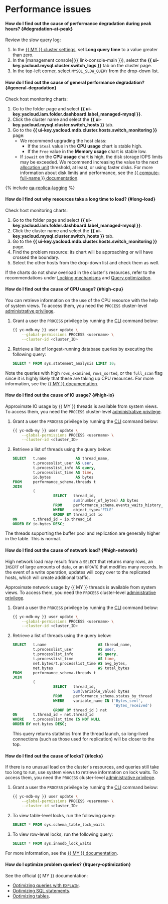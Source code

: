 # Performance issues

#### How do I find out the cause of performance degradation during peak hours? {#degradation-at-peak}

Review the slow query log:
1. In the [{{ MY }} cluster settings](../../managed-mysql/operations/update.md#change-mysql-config), set **Long query time** to a value greater than zero.
1. In the [management console]({{ link-console-main }}), select the **{{ ui-key.yacloud.mysql.cluster.switch_logs }}** tab on the cluster page.
1. In the top-left corner, select `MYSQL_SLOW_QUERY` from the drop-down list.

#### How do I find out the cause of general performance degradation? {#general-degradation}

Check host monitoring charts:
1. Go to the folder page and select **{{ ui-key.yacloud.iam.folder.dashboard.label_managed-mysql }}**.
1. Click the cluster name and select the **{{ ui-key.yacloud.mysql.cluster.switch_hosts }}** tab.
1. Go to the **{{ ui-key.yacloud.mdb.cluster.hosts.switch_monitoring }}** page:
   * We recommend upgrading the host class:
      * If the `Steal` value in the **CPU usage** chart is stable high.
      * If the `Free` value in the **Memory usage** chart is stable low.
   * If `iowait` on the **CPU usage** chart is high, the disk storage IOPS limits may be exceeded. We recommend increasing the value to the next [allocation unit](../../compute/concepts/limits.md#compute-limits-disks) threshold, at least, or using faster disks. For more information about disk limits and performance, see the [{{ compute-full-name }} documentation](../../compute/concepts/disk.md).

{% include [qa-replica-lagging](../../_includes/mdb/mmy/qa-replica-lagging.md) %}

#### How do I find out why resources take a long time to load? {#long-load}

Check host monitoring charts:
1. Go to the folder page and select **{{ ui-key.yacloud.iam.folder.dashboard.label_managed-mysql }}**.
1. Click the cluster name and select the **{{ ui-key.yacloud.mysql.cluster.switch_hosts }}** tab.
1. Go to the **{{ ui-key.yacloud.mdb.cluster.hosts.switch_monitoring }}** page.
1. Find the problem resource: its chart will be approaching or will have crossed the boundary.
1. Select the other hosts from the drop-down list and check them as well.

If the charts do not show overload in the cluster's resources, refer to the recommendations under [Locking mechanisms](#locks) and [Query optimization](#query-optimization).

#### How do I find out the cause of CPU usage? {#high-cpu}

You can retrieve information on the use of the CPU resource with the help of system views. To access them, you need the `PROCESS` cluster-level [administrative privilege](../../managed-mysql/concepts/settings-list.md#setting-administrative-privileges).

1. Grant a user the `PROCESS` privilege by running the [CLI](../../cli/) command below:

   ```bash
   {{ yc-mdb-my }} user update \
       --global-permissions PROCESS <username> \
       --cluster-id <cluster_ID>
   ```

1. Retrieve a list of longest-running database queries by executing the following query:

   ```sql
   SELECT * FROM sys.statement_analysis LIMIT 10;
   ```

Note the queries with high `rows_examined`, `rows_sorted`, or the `full_scan` flag since it is highly likely that these are taking up CPU resources. For more information, see the [{{ MY }} documentation](https://dev.mysql.com/doc/mysql-em-plugin/en/myoem-metric-sysschema-statementanalysis-category.html).

#### How do I find out the cause of IO usage? {#high-io}

Approximate IO usage by {{ MY }} threads is available from system views. To access them, you need the `PROCESS` cluster-level [administrative privilege](../../managed-mysql/concepts/settings-list.md#setting-administrative-privileges).

1. Grant a user the `PROCESS` privilege by running the [CLI](../../cli/) command below:

   ```bash
   {{ yc-mdb-my }} user update \
       --global-permissions PROCESS <username> \
       --cluster-id <cluster_ID>
   ```

1. Retrieve a list of threads using the query below:

   ```sql
   SELECT   t.name             AS thread_name,
            t.processlist_user AS user,
            t.processlist_info AS query,
            t.processlist_time AS time,
            io.bytes           AS bytes
   FROM     performance_schema.threads t
   JOIN
            (
                     SELECT   thread_id,
                              sum(number_of_bytes) AS bytes
                     FROM     performance_schema.events_waits_history_long
                     WHERE    object_type='FILE'
                     GROUP BY thread_id) io
   ON       t.thread_id = io.thread_id
   ORDER BY io.bytes DESC;
   ```

The threads supporting the buffer pool and replication are generally higher in the table. This is normal.

#### How do I find out the cause of network load? {#high-network}

High network load may result: from a `SELECT` that returns many rows, an `INSERT` of large amounts of data, or an `UPDATE` that modifies many records. In the event of a write operation, updates will copy over to the replicated hosts, which will create additional traffic.

Approximate network usage by {{ MY }} threads is available from system views. To access them, you need the `PROCESS` cluster-level [administrative privilege](../../managed-mysql/concepts/settings-list.md#setting-administrative-privileges).

1. Grant a user the `PROCESS` privilege by running the [CLI](../../cli/) command below:

   ```bash
   {{ yc-mdb-my }} user update \
       --global-permissions PROCESS <username> \
       --cluster-id <cluster_ID>
   ```

1. Retrieve a list of threads using the query below:

   ```sql
   SELECT   t.name                       AS thread_name,
            t.processlist_user           AS user,
            t.processlist_info           AS query,
            t.processlist_time           AS time,
            net.bytes/t.processlist_time AS avg_bytes,
            net.bytes                    AS total_bytes
   FROM     performance_schema.threads t
   JOIN
            (
                     SELECT   thread_id,
                              Sum(variable_value) bytes
                     FROM     performance_schema.status_by_thread
                     WHERE    variable_name IN ('Bytes_sent',
                                                'Bytes_received')
                     GROUP BY thread_id ) net
   ON       t.thread_id = net.thread_id
   WHERE    t.processlist_time IS NOT NULL
   ORDER BY net.bytes DESC;
   ```

   This query returns statistics from the thread launch, so long-lived connections (such as those used for replication) will be closer to the top.

#### How do I find out the cause of locks? {#locks}

If there is no unusual load on the cluster's resources, and queries still take too long to run, use system views to retrieve information on lock waits. To access them, you need the `PROCESS` cluster-level [administrative privilege](../../managed-mysql/concepts/settings-list.md#setting-administrative-privileges).

1. Grant a user the `PROCESS` privilege by running the [CLI](../../cli/) command below:

   ```bash
   {{ yc-mdb-my }} user update \
       --global-permissions PROCESS <username> \
       --cluster-id <cluster_ID>
   ```

1. To view table-level locks, run the following query:

   ```sql
   SELECT * FROM sys.schema_table_lock_waits
   ```

1. To view row-level locks, run the following query:

   ```sql
   SELECT * FROM sys.innodb_lock_waits
   ```

For more information, see the [{{ MY }} documentation](https://dev.mysql.com/doc/refman/8.0/en/sys-schema-table-lock-waits.html).

#### How do I optimize problem queries? {#query-optimization}

See the official {{ MY }} documentation:

* [Optimizing queries with `EXPLAIN`](https://dev.mysql.com/doc/refman/5.7/en/using-explain.html).
* [Optimizing SQL statements](https://dev.mysql.com/doc/refman/5.7/en/statement-optimization.html).
* [Optimizing tables](https://dev.mysql.com/doc/refman/5.7/en/optimizing-innodb.html).

